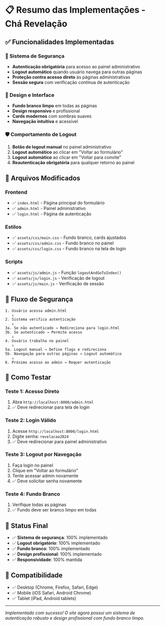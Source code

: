 # 📋 Resumo das Implementações - Chá Revelação

## ✅ Funcionalidades Implementadas

### 🔐 Sistema de Segurança
- **Autenticação obrigatória** para acesso ao painel administrativo
- **Logout automático** quando usuário navega para outras páginas
- **Proteção contra acesso direto** às páginas administrativas
- **Sessão segura** com verificação contínua de autenticação

### 🎨 Design e Interface
- **Fundo branco limpo** em todas as páginas
- **Design responsivo** e profissional
- **Cards modernos** com sombras suaves
- **Navegação intuitiva** e acessível

### 🛡️ Comportamento de Logout
1. **Botão de logout manual** no painel administrativo
2. **Logout automático** ao clicar em "Voltar ao formulário"
3. **Logout automático** ao clicar em "Voltar para convite"
4. **Reautenticação obrigatória** para qualquer retorno ao painel

## 🔧 Arquivos Modificados

### Frontend
- ✅ `index.html` - Página principal do formulário
- ✅ `admin.html` - Painel administrativo
- ✅ `login.html` - Página de autenticação

### Estilos
- ✅ `assets/css/main.css` - Fundo branco, cards ajustados
- ✅ `assets/css/admin.css` - Fundo branco no painel
- ✅ `assets/css/login.css` - Fundo branco na tela de login

### Scripts
- ✅ `assets/js/admin.js` - Função `logoutAndGoToIndex()`
- ✅ `assets/js/login.js` - Verificação de logout
- ✅ `assets/js/main.js` - Verificação de sessão

## 🎯 Fluxo de Segurança

```
1. Usuário acessa admin.html
   ↓
2. Sistema verifica autenticação
   ↓
3a. Se não autenticado → Redireciona para login.html
3b. Se autenticado → Permite acesso
   ↓
4. Usuário trabalha no painel
   ↓
5a. Logout manual → Define flags e redireciona
5b. Navegação para outras páginas → Logout automático
   ↓
6. Próximo acesso ao admin → Requer autenticação
```

## 🧪 Como Testar

### Teste 1: Acesso Direto
1. Abra `http://localhost:8000/admin.html`
2. ✅ Deve redirecionar para tela de login

### Teste 2: Login Válido
1. Acesse `http://localhost:8000/login.html`
2. Digite senha: `revelacao2024`
3. ✅ Deve redirecionar para painel administrativo

### Teste 3: Logout por Navegação
1. Faça login no painel
2. Clique em "Voltar ao formulário"
3. Tente acessar admin novamente
4. ✅ Deve solicitar senha novamente

### Teste 4: Fundo Branco
1. Verifique todas as páginas
2. ✅ Fundo deve ser branco limpo em todas

## 🚀 Status Final
- ✅ **Sistema de segurança**: 100% implementado
- ✅ **Logout obrigatório**: 100% implementado  
- ✅ **Fundo branco**: 100% implementado
- ✅ **Design profissional**: 100% implementado
- ✅ **Responsividade**: 100% mantida

## 📱 Compatibilidade
- ✅ Desktop (Chrome, Firefox, Safari, Edge)
- ✅ Mobile (iOS Safari, Android Chrome)
- ✅ Tablet (iPad, Android tablets)

---
*Implementado com sucesso! O site agora possui um sistema de autenticação robusto e design profissional com fundo branco limpo.*